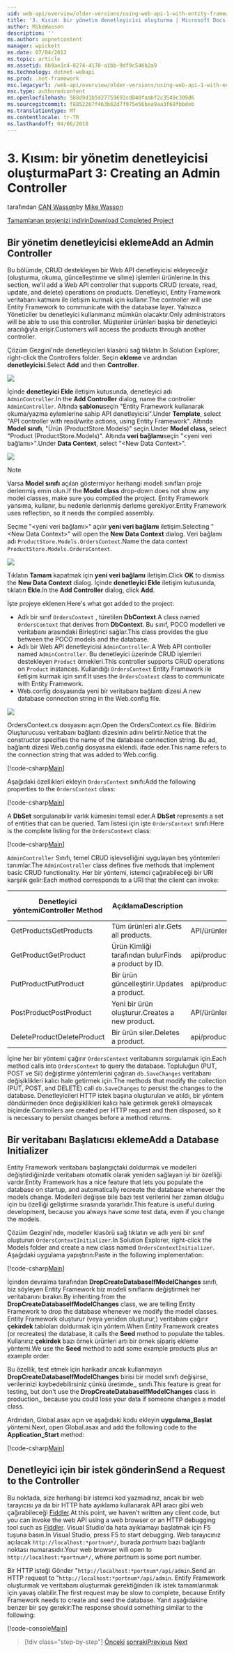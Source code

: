 ```yaml
---
uid: web-api/overview/older-versions/using-web-api-1-with-entity-framework-5/using-web-api-with-entity-framework-part-3
title: '3. Kısım: bir yönetim denetleyicisi oluşturma | Microsoft Docs'
author: MikeWasson
description: ''
ms.author: aspnetcontent
manager: wpickett
ms.date: 07/04/2012
ms.topic: article
ms.assetid: 6b9ae3c4-0274-4170-a1bb-9df9c546b2a9
ms.technology: dotnet-webapi
ms.prod: .net-framework
msc.legacyurl: /web-api/overview/older-versions/using-web-api-1-with-entity-framework-5/using-web-api-with-entity-framework-part-3
msc.type: authoredcontent
ms.openlocfilehash: 588d9d1b5d27759692cd840faabf2c3549c309d6
ms.sourcegitcommit: f8852267f463b62d7f975e56bea9aa3f68fbbdeb
ms.translationtype: MT
ms.contentlocale: tr-TR
ms.lasthandoff: 04/06/2018
---
```

<a name="part-3-creating-an-admin-controller"></a><span data-ttu-id="cc2e7-102">3. Kısım: bir yönetim denetleyicisi oluşturma</span><span class="sxs-lookup"><span data-stu-id="cc2e7-102">Part 3: Creating an Admin Controller</span></span>
====================
<span data-ttu-id="cc2e7-103">tarafından [CAN Wasson](https://github.com/MikeWasson)</span><span class="sxs-lookup"><span data-stu-id="cc2e7-103">by [Mike Wasson](https://github.com/MikeWasson)</span></span>

[<span data-ttu-id="cc2e7-104">Tamamlanan projenizi indirin</span><span class="sxs-lookup"><span data-stu-id="cc2e7-104">Download Completed Project</span></span>](http://code.msdn.microsoft.com/ASP-NET-Web-API-with-afa30545)

## <a name="add-an-admin-controller"></a><span data-ttu-id="cc2e7-105">Bir yönetim denetleyicisi ekleme</span><span class="sxs-lookup"><span data-stu-id="cc2e7-105">Add an Admin Controller</span></span>

<span data-ttu-id="cc2e7-106">Bu bölümde, CRUD destekleyen bir Web API denetleyicisi ekleyeceğiz (oluşturma, okuma, güncelleştirme ve silme) işlemleri ürünlerine.</span><span class="sxs-lookup"><span data-stu-id="cc2e7-106">In this section, we'll add a Web API controller that supports CRUD (create, read, update, and delete) operations on products.</span></span> <span data-ttu-id="cc2e7-107">Denetleyici, Entity Framework veritabanı katmanı ile iletişim kurmak için kullanır.</span><span class="sxs-lookup"><span data-stu-id="cc2e7-107">The controller will use Entity Framework to communicate with the database layer.</span></span> <span data-ttu-id="cc2e7-108">Yalnızca Yöneticiler bu denetleyici kullanmanız mümkün olacaktır.</span><span class="sxs-lookup"><span data-stu-id="cc2e7-108">Only administrators will be able to use this controller.</span></span> <span data-ttu-id="cc2e7-109">Müşteriler ürünleri başka bir denetleyici aracılığıyla erişir.</span><span class="sxs-lookup"><span data-stu-id="cc2e7-109">Customers will access the products through another controller.</span></span>

<span data-ttu-id="cc2e7-110">Çözüm Gezgini'nde denetleyicileri klasörü sağ tıklatın.</span><span class="sxs-lookup"><span data-stu-id="cc2e7-110">In Solution Explorer, right-click the Controllers folder.</span></span> <span data-ttu-id="cc2e7-111">Seçin **ekleme** ve ardından **denetleyicisi**.</span><span class="sxs-lookup"><span data-stu-id="cc2e7-111">Select **Add** and then **Controller**.</span></span>

![](using-web-api-with-entity-framework-part-3/_static/image1.png)

<span data-ttu-id="cc2e7-112">İçinde **denetleyici Ekle** iletişim kutusunda, denetleyici adı `AdminController`.</span><span class="sxs-lookup"><span data-stu-id="cc2e7-112">In the **Add Controller** dialog, name the controller `AdminController`.</span></span> <span data-ttu-id="cc2e7-113">Altında **şablonu**seçin &quot;Entity Framework kullanarak okuma/yazma eylemlerine sahip API denetleyicisi&quot;.</span><span class="sxs-lookup"><span data-stu-id="cc2e7-113">Under **Template**, select &quot;API controller with read/write actions, using Entity Framework&quot;.</span></span> <span data-ttu-id="cc2e7-114">Altında **Model sınıfı**, "Ürün (ProductStore.Models)" seçin.</span><span class="sxs-lookup"><span data-stu-id="cc2e7-114">Under **Model class**, select "Product (ProductStore.Models)".</span></span> <span data-ttu-id="cc2e7-115">Altında **veri bağlamı**seçin "&lt;yeni veri bağlamı&gt;".</span><span class="sxs-lookup"><span data-stu-id="cc2e7-115">Under **Data Context**, select "&lt;New Data Context&gt;".</span></span>

![](using-web-api-with-entity-framework-part-3/_static/image2.png)

> [!NOTE]
> <span data-ttu-id="cc2e7-116">Varsa **Model sınıfı** açılan göstermiyor herhangi modeli sınıfları proje derlenmiş emin olun.</span><span class="sxs-lookup"><span data-stu-id="cc2e7-116">If the **Model class** drop-down does not show any model classes, make sure you compiled the project.</span></span> <span data-ttu-id="cc2e7-117">Entity Framework yansıma, kullanır, bu nedenle derlenmiş derleme gerekiyor.</span><span class="sxs-lookup"><span data-stu-id="cc2e7-117">Entity Framework uses reflection, so it needs the compiled assembly.</span></span>


<span data-ttu-id="cc2e7-118">Seçme "&lt;yeni veri bağlamı&gt;" açılır **yeni veri bağlamı** iletişim.</span><span class="sxs-lookup"><span data-stu-id="cc2e7-118">Selecting "&lt;New Data Context&gt;" will open the **New Data Context** dialog.</span></span> <span data-ttu-id="cc2e7-119">Veri bağlamı adı `ProductStore.Models.OrdersContext`.</span><span class="sxs-lookup"><span data-stu-id="cc2e7-119">Name the data context `ProductStore.Models.OrdersContext`.</span></span>

![](using-web-api-with-entity-framework-part-3/_static/image3.png)

<span data-ttu-id="cc2e7-120">Tıklatın **Tamam** kapatmak için **yeni veri bağlamı** iletişim.</span><span class="sxs-lookup"><span data-stu-id="cc2e7-120">Click **OK** to dismiss the **New Data Context** dialog.</span></span> <span data-ttu-id="cc2e7-121">İçinde **denetleyici Ekle** iletişim kutusunda, tıklatın **Ekle**.</span><span class="sxs-lookup"><span data-stu-id="cc2e7-121">In the **Add Controller** dialog, click **Add**.</span></span>

<span data-ttu-id="cc2e7-122">İşte projeye eklenen:</span><span class="sxs-lookup"><span data-stu-id="cc2e7-122">Here's what got added to the project:</span></span>

- <span data-ttu-id="cc2e7-123">Adlı bir sınıf `OrdersContext` , türetilen **DbContext**.</span><span class="sxs-lookup"><span data-stu-id="cc2e7-123">A class named `OrdersContext` that derives from **DbContext**.</span></span> <span data-ttu-id="cc2e7-124">Bu sınıf, POCO modelleri ve veritabanı arasındaki Birleştirici sağlar.</span><span class="sxs-lookup"><span data-stu-id="cc2e7-124">This class provides the glue between the POCO models and the database.</span></span>
- <span data-ttu-id="cc2e7-125">Adlı bir Web API denetleyicisi `AdminController`.</span><span class="sxs-lookup"><span data-stu-id="cc2e7-125">A Web API controller named `AdminController`.</span></span> <span data-ttu-id="cc2e7-126">Bu denetleyici üzerinde CRUD işlemleri destekleyen `Product` örnekleri.</span><span class="sxs-lookup"><span data-stu-id="cc2e7-126">This controller supports CRUD operations on `Product` instances.</span></span> <span data-ttu-id="cc2e7-127">Kullandığı `OrdersContext` Entity Framework ile iletişim kurmak için sınıf.</span><span class="sxs-lookup"><span data-stu-id="cc2e7-127">It uses the `OrdersContext` class to communicate with Entity Framework.</span></span>
- <span data-ttu-id="cc2e7-128">Web.config dosyasında yeni bir veritabanı bağlantı dizesi.</span><span class="sxs-lookup"><span data-stu-id="cc2e7-128">A new database connection string in the Web.config file.</span></span>

![](using-web-api-with-entity-framework-part-3/_static/image4.png)

<span data-ttu-id="cc2e7-129">OrdersContext.cs dosyasını açın.</span><span class="sxs-lookup"><span data-stu-id="cc2e7-129">Open the OrdersContext.cs file.</span></span> <span data-ttu-id="cc2e7-130">Bildirim Oluşturucusu veritabanı bağlantı dizesinin adını belirtir.</span><span class="sxs-lookup"><span data-stu-id="cc2e7-130">Notice that the constructor specifies the name of the database connection string.</span></span> <span data-ttu-id="cc2e7-131">Bu ad, bağlantı dizesi Web.config dosyasına eklendi. ifade eder.</span><span class="sxs-lookup"><span data-stu-id="cc2e7-131">This name refers to the connection string that was added to Web.config.</span></span>

[!code-csharp[Main](using-web-api-with-entity-framework-part-3/samples/sample1.cs)]

<span data-ttu-id="cc2e7-132">Aşağıdaki özellikleri ekleyin `OrdersContext` sınıfı:</span><span class="sxs-lookup"><span data-stu-id="cc2e7-132">Add the following properties to the `OrdersContext` class:</span></span>

[!code-csharp[Main](using-web-api-with-entity-framework-part-3/samples/sample2.cs)]

<span data-ttu-id="cc2e7-133">A **DbSet** sorgulanabilir varlık kümesini temsil eder.</span><span class="sxs-lookup"><span data-stu-id="cc2e7-133">A **DbSet** represents a set of entities that can be queried.</span></span> <span data-ttu-id="cc2e7-134">Tam listesi için işte `OrdersContext` sınıfı:</span><span class="sxs-lookup"><span data-stu-id="cc2e7-134">Here is the complete listing for the `OrdersContext` class:</span></span>

[!code-csharp[Main](using-web-api-with-entity-framework-part-3/samples/sample3.cs)]

<span data-ttu-id="cc2e7-135">`AdminController` Sınıfı, temel CRUD işlevselliğini uygulayan beş yöntemleri tanımlar.</span><span class="sxs-lookup"><span data-stu-id="cc2e7-135">The `AdminController` class defines five methods that implement basic CRUD functionality.</span></span> <span data-ttu-id="cc2e7-136">Her bir yöntemi, istemci çağırabileceği bir URI karşılık gelir:</span><span class="sxs-lookup"><span data-stu-id="cc2e7-136">Each method corresponds to a URI that the client can invoke:</span></span>

| <span data-ttu-id="cc2e7-137">Denetleyici yöntemi</span><span class="sxs-lookup"><span data-stu-id="cc2e7-137">Controller Method</span></span> | <span data-ttu-id="cc2e7-138">Açıklama</span><span class="sxs-lookup"><span data-stu-id="cc2e7-138">Description</span></span> | <span data-ttu-id="cc2e7-139">URI</span><span class="sxs-lookup"><span data-stu-id="cc2e7-139">URI</span></span> | <span data-ttu-id="cc2e7-140">HTTP yöntemi</span><span class="sxs-lookup"><span data-stu-id="cc2e7-140">HTTP Method</span></span> |
| --- | --- | --- | --- |
| <span data-ttu-id="cc2e7-141">GetProducts</span><span class="sxs-lookup"><span data-stu-id="cc2e7-141">GetProducts</span></span> | <span data-ttu-id="cc2e7-142">Tüm ürünleri alır.</span><span class="sxs-lookup"><span data-stu-id="cc2e7-142">Gets all products.</span></span> | <span data-ttu-id="cc2e7-143">API/ürünleri</span><span class="sxs-lookup"><span data-stu-id="cc2e7-143">api/products</span></span> | <span data-ttu-id="cc2e7-144">AL</span><span class="sxs-lookup"><span data-stu-id="cc2e7-144">GET</span></span> |
| <span data-ttu-id="cc2e7-145">GetProduct</span><span class="sxs-lookup"><span data-stu-id="cc2e7-145">GetProduct</span></span> | <span data-ttu-id="cc2e7-146">Ürün Kimliği tarafından bulur</span><span class="sxs-lookup"><span data-stu-id="cc2e7-146">Finds a product by ID.</span></span> | <span data-ttu-id="cc2e7-147">api/products/*id*</span><span class="sxs-lookup"><span data-stu-id="cc2e7-147">api/products/*id*</span></span> | <span data-ttu-id="cc2e7-148">AL</span><span class="sxs-lookup"><span data-stu-id="cc2e7-148">GET</span></span> |
| <span data-ttu-id="cc2e7-149">PutProduct</span><span class="sxs-lookup"><span data-stu-id="cc2e7-149">PutProduct</span></span> | <span data-ttu-id="cc2e7-150">Bir ürün güncelleştirir.</span><span class="sxs-lookup"><span data-stu-id="cc2e7-150">Updates a product.</span></span> | <span data-ttu-id="cc2e7-151">api/products/*id*</span><span class="sxs-lookup"><span data-stu-id="cc2e7-151">api/products/*id*</span></span> | <span data-ttu-id="cc2e7-152">PUT</span><span class="sxs-lookup"><span data-stu-id="cc2e7-152">PUT</span></span> |
| <span data-ttu-id="cc2e7-153">PostProduct</span><span class="sxs-lookup"><span data-stu-id="cc2e7-153">PostProduct</span></span> | <span data-ttu-id="cc2e7-154">Yeni bir ürün oluşturur.</span><span class="sxs-lookup"><span data-stu-id="cc2e7-154">Creates a new product.</span></span> | <span data-ttu-id="cc2e7-155">API/ürünleri</span><span class="sxs-lookup"><span data-stu-id="cc2e7-155">api/products</span></span> | <span data-ttu-id="cc2e7-156">YAYINLA</span><span class="sxs-lookup"><span data-stu-id="cc2e7-156">POST</span></span> |
| <span data-ttu-id="cc2e7-157">DeleteProduct</span><span class="sxs-lookup"><span data-stu-id="cc2e7-157">DeleteProduct</span></span> | <span data-ttu-id="cc2e7-158">Bir ürün siler.</span><span class="sxs-lookup"><span data-stu-id="cc2e7-158">Deletes a product.</span></span> | <span data-ttu-id="cc2e7-159">api/products/*id*</span><span class="sxs-lookup"><span data-stu-id="cc2e7-159">api/products/*id*</span></span> | <span data-ttu-id="cc2e7-160">DELETE</span><span class="sxs-lookup"><span data-stu-id="cc2e7-160">DELETE</span></span> |

<span data-ttu-id="cc2e7-161">İçine her bir yöntemi çağırır `OrdersContext` veritabanını sorgulamak için.</span><span class="sxs-lookup"><span data-stu-id="cc2e7-161">Each method calls into `OrdersContext` to query the database.</span></span> <span data-ttu-id="cc2e7-162">Topluluğun (PUT, POST ve Sil) değiştirme yöntemlerini çağıran `db.SaveChanges` veritabanı değişiklikleri kalıcı hale getirmek için.</span><span class="sxs-lookup"><span data-stu-id="cc2e7-162">The methods that modify the collection (PUT, POST, and DELETE) call `db.SaveChanges` to persist the changes to the database.</span></span> <span data-ttu-id="cc2e7-163">Denetleyicileri HTTP istek başına oluşturulan ve atıldı, bir yöntem döndürmeden önce değişiklikleri kalıcı hale getirmek gerekli olmayacak biçimde.</span><span class="sxs-lookup"><span data-stu-id="cc2e7-163">Controllers are created per HTTP request and then disposed, so it is necessary to persist changes before a method returns.</span></span>

## <a name="add-a-database-initializer"></a><span data-ttu-id="cc2e7-164">Bir veritabanı Başlatıcısı ekleme</span><span class="sxs-lookup"><span data-stu-id="cc2e7-164">Add a Database Initializer</span></span>

<span data-ttu-id="cc2e7-165">Entity Framework veritabanı başlangıçtaki doldurmak ve modelleri değiştirdiğinizde veritabanı otomatik olarak yeniden sağlayan iyi bir özelliği vardır.</span><span class="sxs-lookup"><span data-stu-id="cc2e7-165">Entity Framework has a nice feature that lets you populate the database on startup, and automatically recreate the database whenever the models change.</span></span> <span data-ttu-id="cc2e7-166">Modelleri değişse bile bazı test verilerini her zaman olduğu için bu özelliği geliştirme sırasında yararlıdır.</span><span class="sxs-lookup"><span data-stu-id="cc2e7-166">This feature is useful during development, because you always have some test data, even if you change the models.</span></span>

<span data-ttu-id="cc2e7-167">Çözüm Gezgini'nde, modeller klasörü sağ tıklatın ve adlı yeni bir sınıf oluşturun `OrdersContextInitializer`.</span><span class="sxs-lookup"><span data-stu-id="cc2e7-167">In Solution Explorer, right-click the Models folder and create a new class named `OrdersContextInitializer`.</span></span> <span data-ttu-id="cc2e7-168">Aşağıdaki uygulama yapıştırın:</span><span class="sxs-lookup"><span data-stu-id="cc2e7-168">Paste in the following implementation:</span></span>

[!code-csharp[Main](using-web-api-with-entity-framework-part-3/samples/sample4.cs)]

<span data-ttu-id="cc2e7-169">İçinden devralma tarafından **DropCreateDatabaseIfModelChanges** sınıfı, biz söyleyen Entity Framework biz modeli sınıflarını değiştirmek her veritabanını bırakın.</span><span class="sxs-lookup"><span data-stu-id="cc2e7-169">By inheriting from the **DropCreateDatabaseIfModelChanges** class, we are telling Entity Framework to drop the database whenever we modify the model classes.</span></span> <span data-ttu-id="cc2e7-170">Entity Framework oluşturur (veya yeniden oluşturur,) veritabanı çağırır **çekirdek** tabloları doldurmak için yöntem.</span><span class="sxs-lookup"><span data-stu-id="cc2e7-170">When Entity Framework creates (or recreates) the database, it calls the **Seed** method to populate the tables.</span></span> <span data-ttu-id="cc2e7-171">Kullanırız **çekirdek** bazı örnek ürünleri artı bir örnek sipariş ekleme yöntemi.</span><span class="sxs-lookup"><span data-stu-id="cc2e7-171">We use the **Seed** method to add some example products plus an example order.</span></span>

<span data-ttu-id="cc2e7-172">Bu özellik, test etmek için harikadır ancak kullanmayın **DropCreateDatabaseIfModelChanges** birisi bir model sınıfı değişirse, verilerinizi kaybedebilirsiniz çünkü üretimde,, sınıfı.</span><span class="sxs-lookup"><span data-stu-id="cc2e7-172">This feature is great for testing, but don't use the **DropCreateDatabaseIfModelChanges** class in production,, because you could lose your data if someone changes a model class.</span></span>

<span data-ttu-id="cc2e7-173">Ardından, Global.asax açın ve aşağıdaki kodu ekleyin **uygulama\_Başlat** yöntemi:</span><span class="sxs-lookup"><span data-stu-id="cc2e7-173">Next, open Global.asax and add the following code to the **Application\_Start** method:</span></span>

[!code-csharp[Main](using-web-api-with-entity-framework-part-3/samples/sample5.cs)]

## <a name="send-a-request-to-the-controller"></a><span data-ttu-id="cc2e7-174">Denetleyici için bir istek gönderin</span><span class="sxs-lookup"><span data-stu-id="cc2e7-174">Send a Request to the Controller</span></span>

<span data-ttu-id="cc2e7-175">Bu noktada, size herhangi bir istemci kod yazmadınız, ancak bir web tarayıcısı ya da bir HTTP hata ayıklama kullanarak API aracı gibi web çağırabileceği [Fiddler](http://www.fiddler2.com/fiddler2/).</span><span class="sxs-lookup"><span data-stu-id="cc2e7-175">At this point, we haven't written any client code, but you can invoke the web API using a web browser or an HTTP debugging tool such as [Fiddler](http://www.fiddler2.com/fiddler2/).</span></span> <span data-ttu-id="cc2e7-176">Visual Studio'da hata ayıklamayı başlatmak için F5 tuşuna basın.</span><span class="sxs-lookup"><span data-stu-id="cc2e7-176">In Visual Studio, press F5 to start debugging.</span></span> <span data-ttu-id="cc2e7-177">Web tarayıcınız açılacak `http://localhost:*portnum*/`, burada *portnum* bazı bağlantı noktası numarasıdır.</span><span class="sxs-lookup"><span data-stu-id="cc2e7-177">Your web browser will open to `http://localhost:*portnum*/`, where *portnum* is some port number.</span></span>

<span data-ttu-id="cc2e7-178">Bir HTTP isteği Gönder "`http://localhost:*portnum*/api/admin`.</span><span class="sxs-lookup"><span data-stu-id="cc2e7-178">Send an HTTP request to "`http://localhost:*portnum*/api/admin`.</span></span> <span data-ttu-id="cc2e7-179">Entify Framework oluşturmak ve veritabanı oluşturmak gerektiğinden ilk istek tamamlanmak için yavaş olabilir.</span><span class="sxs-lookup"><span data-stu-id="cc2e7-179">The first request may be slow to complete, because Entify Framework needs to create and seed the database.</span></span> <span data-ttu-id="cc2e7-180">Yanıt aşağıdakine benzer bir şey gerekir:</span><span class="sxs-lookup"><span data-stu-id="cc2e7-180">The response should something similar to the following:</span></span>

[!code-console[Main](using-web-api-with-entity-framework-part-3/samples/sample6.cmd)]

> [!div class="step-by-step"]
> <span data-ttu-id="cc2e7-181">[Önceki](using-web-api-with-entity-framework-part-2.md)
> [sonraki](using-web-api-with-entity-framework-part-4.md)</span><span class="sxs-lookup"><span data-stu-id="cc2e7-181">[Previous](using-web-api-with-entity-framework-part-2.md)
[Next](using-web-api-with-entity-framework-part-4.md)</span></span>
